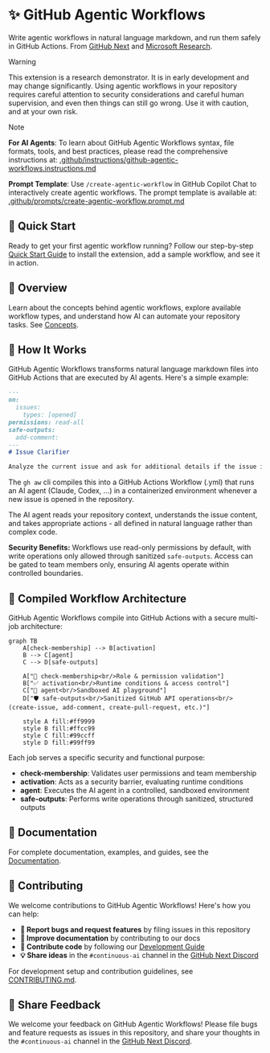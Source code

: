 # ✨ GitHub Agentic Workflows

Write agentic workflows in natural language markdown, and run them safely in GitHub Actions. From [GitHub Next](https://githubnext.com/) and [Microsoft Research](https://www.microsoft.com/en-us/research/group/research-software-engineering-rise/).

> [!WARNING]
> This extension is a research demonstrator. It is in early development and may change significantly. Using agentic workflows in your repository requires careful attention to security considerations and careful human supervision, and even then things can still go wrong. Use it with caution, and at your own risk.

> [!NOTE]
> **For AI Agents**: To learn about GitHub Agentic Workflows syntax, file formats, tools, and best practices, please read the comprehensive instructions at: [.github/instructions/github-agentic-workflows.instructions.md](https://raw.githubusercontent.com/githubnext/gh-aw/main/.github/instructions/github-agentic-workflows.instructions.md)
>
> **Prompt Template**: Use `/create-agentic-workflow` in GitHub Copilot Chat to interactively create agentic workflows. The prompt template is available at: [.github/prompts/create-agentic-workflow.prompt.md](https://raw.githubusercontent.com/githubnext/gh-aw/main/.github/prompts/create-agentic-workflow.prompt.md)

## 🚀 Quick Start

Ready to get your first agentic workflow running? Follow our step-by-step [Quick Start Guide](https://githubnext.github.io/gh-aw/start-here/quick-start/) to install the extension, add a sample workflow, and see it in action.

## 📖 Overview

Learn about the concepts behind agentic workflows, explore available workflow types, and understand how AI can automate your repository tasks. See [Concepts](https://githubnext.github.io/gh-aw/start-here/concepts/).

## 🔧 How It Works

GitHub Agentic Workflows transforms natural language markdown files into GitHub Actions that are executed by AI agents. Here's a simple example:

```markdown
---
on:
  issues:
    types: [opened]
permissions: read-all 
safe-outputs:
  add-comment:
---
# Issue Clarifier

Analyze the current issue and ask for additional details if the issue is unclear.
```

The `gh aw` cli compiles this into a GitHub Actions Workflow (.yml) that runs an AI agent (Claude, Codex, ...) in a containerized environment whenever a new issue is opened in the repository.

The AI agent reads your repository context, understands the issue content, and takes appropriate actions - all defined in natural language rather than complex code.

**Security Benefits:** Workflows use read-only permissions by default, with write operations only allowed through sanitized `safe-outputs`. Access can be gated to team members only, ensuring AI agents operate within controlled boundaries.

## 🔧 Compiled Workflow Architecture

GitHub Agentic Workflows compile into GitHub Actions with a secure multi-job architecture:

```mermaid
graph TB
    A[check-membership] --> B[activation]
    B --> C[agent]
    C --> D[safe-outputs]
    
    A["🔐 check-membership<br/>Role & permission validation"]
    B["✅ activation<br/>Runtime conditions & access control"]
    C["🤖 agent<br/>Sandboxed AI playground"]
    D["🛡️ safe-outputs<br/>Sanitized GitHub API operations<br/>(create-issue, add-comment, create-pull-request, etc.)"]
    
    style A fill:#ff9999
    style B fill:#ffcc99
    style C fill:#99ccff
    style D fill:#99ff99
```

Each job serves a specific security and functional purpose:
- **check-membership**: Validates user permissions and team membership
- **activation**: Acts as a security barrier, evaluating runtime conditions
- **agent**: Executes the AI agent in a controlled, sandboxed environment
- **safe-outputs**: Performs write operations through sanitized, structured outputs

## 📖 Documentation

For complete documentation, examples, and guides, see the [Documentation](https://githubnext.github.io/gh-aw/).

## 🤝 Contributing

We welcome contributions to GitHub Agentic Workflows! Here's how you can help:

- **🐛 Report bugs and request features** by filing issues in this repository
- **📖 Improve documentation** by contributing to our docs
- **🔧 Contribute code** by following our [Development Guide](DEVGUIDE.md)
- **💡 Share ideas** in the `#continuous-ai` channel in the [GitHub Next Discord](https://gh.io/next-discord)

For development setup and contribution guidelines, see [CONTRIBUTING.md](CONTRIBUTING.md).

## 💬 Share Feedback

We welcome your feedback on GitHub Agentic Workflows! Please file bugs and feature requests as issues in this repository,
and share your thoughts in the `#continuous-ai` channel in the [GitHub Next Discord](https://gh.io/next-discord).
